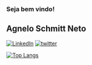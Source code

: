 

### Seja bem vindo!

## Agnelo Schmitt Neto 

[![LinkedIn](https://img.shields.io/badge/LinkedIn-0077B5?style=for-the-badge&logo=linkedin&logoColor=white)](https://www.linkedin.com/in/netoschmitt/)
[![twitter](https://img.shields.io/badge/Twitter-1DA1F2?style=for-the-badge&logo=twitter&logoColor=white)](https://twitter.com/N3toSchmitt)


<!-- ![Neto Schmitt GitHub stats](https://github-readme-stats.vercel.app/api?username=netoschmitt&show_icons=true&theme=tokyonight)


### Tecnologias que estou utilizando atualmente.

<div style="display: inline_block"><br/>
<img align="center" alt="html5" src="https://img.shields.io/badge/HTML5-E34F26?style=for-the-badge&logo=html5&logoColor=white">
<img align="center" alt="css" src="https://img.shields.io/badge/CSS3-1572B6?style=for-the-badge&logo=css3&logoColor=white">
<img align="center" alt="js" src="https://img.shields.io/badge/JavaScript-F7DF1E?style=for-the-badge&logo=javascript&logoColor=black">
<img align="center" alt="TS" src="https://img.shields.io/badge/TypeScript-007ACC?style=for-the-badge&logo=typescript&logoColor=white">
<img align="center" alt="node" src="https://img.shields.io/badge/Node.js-43853D?style=for-the-badge&logo=node.js&logoColor=white">
<img align="center" alt="ng" src="https://img.shields.io/badge/Angular-DD0031?style=for-the-badge&logo=angular&logoColor=white">
<img align="center" alt="csharp" src="https://img.shields.io/badge/C%23-239120?style=for-the-badge&logo=c-sharp&logoColor=white">*/ -->

  
[![Top Langs](https://github-readme-stats.vercel.app/api/top-langs/?username=netoschmitt&layout=compact)](https://github.com/netoschmitt/github-readme-stats)
